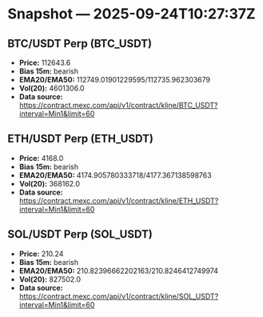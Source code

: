 # Snapshot — 2025-09-24T10:27:37Z

## BTC/USDT Perp (BTC_USDT)
- **Price:** 112643.6
- **Bias 15m:** bearish
- **EMA20/EMA50:** 112749.01901229595/112735.962303679
- **Vol(20):** 4601306.0
- **Data source:** https://contract.mexc.com/api/v1/contract/kline/BTC_USDT?interval=Min1&limit=60

## ETH/USDT Perp (ETH_USDT)
- **Price:** 4168.0
- **Bias 15m:** bearish
- **EMA20/EMA50:** 4174.905780333718/4177.367138598763
- **Vol(20):** 368162.0
- **Data source:** https://contract.mexc.com/api/v1/contract/kline/ETH_USDT?interval=Min1&limit=60

## SOL/USDT Perp (SOL_USDT)
- **Price:** 210.24
- **Bias 15m:** bearish
- **EMA20/EMA50:** 210.82396662202163/210.8246412749974
- **Vol(20):** 827502.0
- **Data source:** https://contract.mexc.com/api/v1/contract/kline/SOL_USDT?interval=Min1&limit=60
